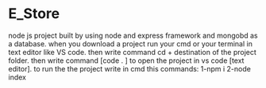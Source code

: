 # E_Store
node js project built by using node and express framework and mongobd as a database.
when you download a project run your cmd or your terminal in text editor like VS code. 
then write command cd + destination of the project folder.
then write command [code . ] to open the project in vs code [text editor].
to run the the project write in cmd this commands:
                                                    1-npm i 
                                                    2-node index
